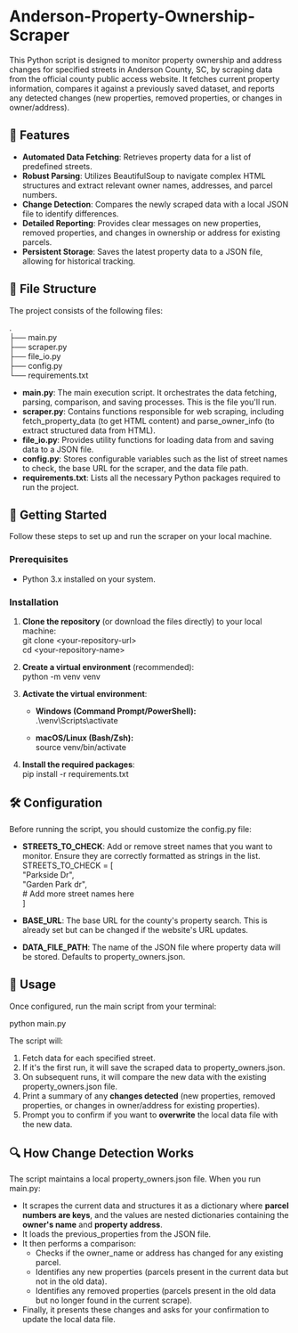 # Anderson-Property-Ownership-Scraper

This Python script is designed to monitor property ownership and address changes for specified streets in Anderson County, SC, by scraping data from the official county public access website. It fetches current property information, compares it against a previously saved dataset, and reports any detected changes (new properties, removed properties, or changes in owner/address).

## **🌟 Features**

* **Automated Data Fetching**: Retrieves property data for a list of predefined streets.  
* **Robust Parsing**: Utilizes BeautifulSoup to navigate complex HTML structures and extract relevant owner names, addresses, and parcel numbers.  
* **Change Detection**: Compares the newly scraped data with a local JSON file to identify differences.  
* **Detailed Reporting**: Provides clear messages on new properties, removed properties, and changes in ownership or address for existing parcels.  
* **Persistent Storage**: Saves the latest property data to a JSON file, allowing for historical tracking.

## **📂 File Structure**

The project consists of the following files:

.  
├── main.py  
├── scraper.py  
├── file\_io.py  
├── config.py  
└── requirements.txt

* **main.py**: The main execution script. It orchestrates the data fetching, parsing, comparison, and saving processes. This is the file you'll run.  
* **scraper.py**: Contains functions responsible for web scraping, including fetch\_property\_data (to get HTML content) and parse\_owner\_info (to extract structured data from HTML).  
* **file\_io.py**: Provides utility functions for loading data from and saving data to a JSON file.  
* **config.py**: Stores configurable variables such as the list of street names to check, the base URL for the scraper, and the data file path.  
* **requirements.txt**: Lists all the necessary Python packages required to run the project.

## **🚀 Getting Started**

Follow these steps to set up and run the scraper on your local machine.

### **Prerequisites**

* Python 3.x installed on your system.

### **Installation**

1. **Clone the repository** (or download the files directly) to your local machine:  
   git clone \<your-repository-url\>  
   cd \<your-repository-name\>

2. **Create a virtual environment** (recommended):  
   python \-m venv venv

3. **Activate the virtual environment**:  
   * **Windows (Command Prompt/PowerShell):**  
     .\\venv\\Scripts\\activate

   * **macOS/Linux (Bash/Zsh):**  
     source venv/bin/activate

4. **Install the required packages**:  
   pip install \-r requirements.txt

## **🛠️ Configuration**

Before running the script, you should customize the config.py file:

* **STREETS\_TO\_CHECK**: Add or remove street names that you want to monitor. Ensure they are correctly formatted as strings in the list.  
  STREETS\_TO\_CHECK \= \[  
      "Parkside Dr",  
      "Garden Park dr",  
      \# Add more street names here  
  \]

* **BASE\_URL**: The base URL for the county's property search. This is already set but can be changed if the website's URL updates.  
* **DATA\_FILE\_PATH**: The name of the JSON file where property data will be stored. Defaults to property\_owners.json.

## **🏃 Usage**

Once configured, run the main script from your terminal:

python main.py

The script will:

1. Fetch data for each specified street.  
2. If it's the first run, it will save the scraped data to property\_owners.json.  
3. On subsequent runs, it will compare the new data with the existing property\_owners.json file.  
4. Print a summary of any **changes detected** (new properties, removed properties, or changes in owner/address for existing properties).  
5. Prompt you to confirm if you want to **overwrite** the local data file with the new data.

## **🔍 How Change Detection Works**

The script maintains a local property\_owners.json file. When you run main.py:

* It scrapes the current data and structures it as a dictionary where **parcel numbers are keys**, and the values are nested dictionaries containing the **owner's name** and **property address**.  
* It loads the previous\_properties from the JSON file.  
* It then performs a comparison:  
  * Checks if the owner\_name or address has changed for any existing parcel.  
  * Identifies any new properties (parcels present in the current data but not in the old data).  
  * Identifies any removed properties (parcels present in the old data but no longer found in the current scrape).  
* Finally, it presents these changes and asks for your confirmation to update the local data file.

